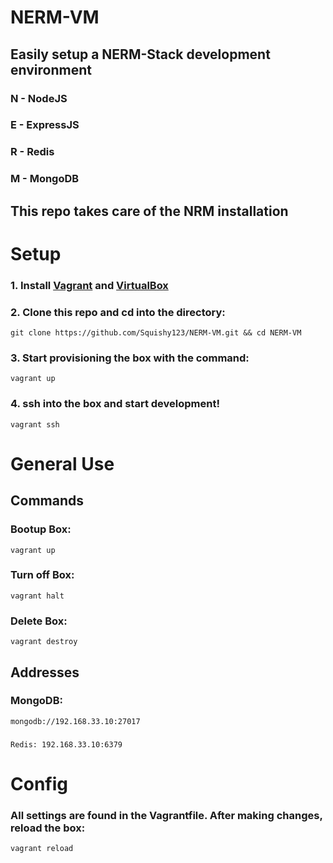 # NERM-VM

## Easily setup a NERM-Stack development environment
### N - NodeJS
### E - ExpressJS
### R - Redis
### M - MongoDB

## This repo takes care of the NRM installation

# Setup
### 1. Install [Vagrant](https://www.vagrantup.com/downloads.html) and [VirtualBox](https://www.virtualbox.org/wiki/Downloads)
### 2. Clone this repo and cd into the directory:
`git clone https://github.com/Squishy123/NERM-VM.git && cd NERM-VM`
### 3. Start provisioning the box with the command: 
`vagrant up`
### 4. ssh into the box and start development!
`vagrant ssh`

# General Use

## Commands
### Bootup Box:
`vagrant up`
### Turn off Box:
`vagrant halt`
### Delete Box:
`vagrant destroy`

## Addresses
### MongoDB: 
`mongodb://192.168.33.10:27017`
### 
`Redis: 192.168.33.10:6379`


# Config
### All settings are found in the Vagrantfile. After making changes, reload the box:
`vagrant reload`


